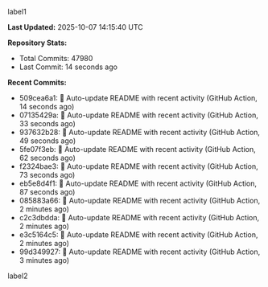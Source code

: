
label1 
<!-- ACTIVITY_START -->
**Last Updated:** 2025-10-07 14:15:40 UTC

**Repository Stats:**
- Total Commits: 47980
- Last Commit: 14 seconds ago

**Recent Commits:**
- 509cea6a1: 🤖 Auto-update README with recent activity (GitHub Action, 14 seconds ago)
- 07135429a: 🤖 Auto-update README with recent activity (GitHub Action, 33 seconds ago)
- 937632b28: 🤖 Auto-update README with recent activity (GitHub Action, 49 seconds ago)
- 5fe07f3eb: 🤖 Auto-update README with recent activity (GitHub Action, 62 seconds ago)
- f2324bae3: 🤖 Auto-update README with recent activity (GitHub Action, 73 seconds ago)
- eb5e8d4f1: 🤖 Auto-update README with recent activity (GitHub Action, 87 seconds ago)
- 085883a66: 🤖 Auto-update README with recent activity (GitHub Action, 2 minutes ago)
- c2c3dbdda: 🤖 Auto-update README with recent activity (GitHub Action, 2 minutes ago)
- e3c5164c5: 🤖 Auto-update README with recent activity (GitHub Action, 2 minutes ago)
- 99d349927: 🤖 Auto-update README with recent activity (GitHub Action, 3 minutes ago)
<!-- ACTIVITY_END -->

label2
